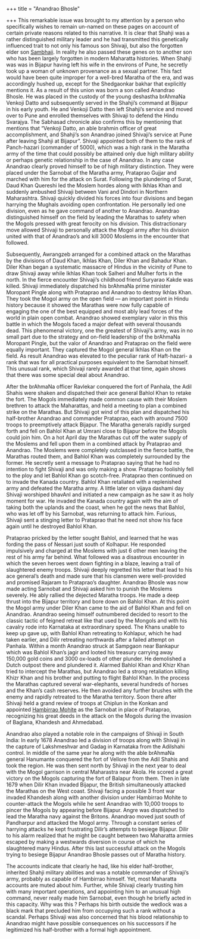 +++
title = "Anandrao Bhosle"

+++
This remarkable issue was brought to my attention by a person who
specifically wishes to remain un-named on these pages on account of
certain private reasons related to this narrative. It is clear that
Shahji was a rather distinguished military leader and he had transmitted
this genetically influenced trait to not only his famous son Shivaji,
but also the forgotten elder son
[Sambhaji](http://manollasa.blogspot.com/2006/07/some-notes-on-shahji-and-sambhaji.html).
In reality he also passed these genes on to another son who has been
largely forgotten in modern Maharatta histories. When Shahji was was in
Bijapur having left his wife in the environs of Pune, he secretly took
up a woman of unknown provenance as a sexual partner. This fact would
have been quite improper for a well-bred Maratha of the era, and was
accordingly hushed up, except for the Shedgaonkar bakhar that explicitly
mentions it. As a result of this union was born a son called Anandrao
Bhosle. He was placed in the custody of the young deshastha brAhmaNa
Venkoji Datto and subsequently served in the Shahji’s command at Bijapur
in his early youth. He and Venkoji Datto then left Shahji’s service and
moved over to Pune and enrolled themselves with Shivaji to defend the
Hindu Svarajya. The Sabhasad chronicle also confirms this by mentioning
that mentions that “Venkoji Datto, an able brahmin officer of great
accomplishment, and Shahji’s son Anandrao joined Shivaji’s service at
Pune after leaving Shahji at Bijapur”. Shivaji appointed both of them to
the rank of Panch-hazari (commander of 5000), which was a high rank in
the Maratha army of the time that could possibly be attained only due
high military ability or perhaps genetic relationship in the case of
Anandrao. In any case Anandrao clearly proved himself to be of high
military distinction. They were placed under the Sarnobat of the Maratha
army, Prataprao Gujjar and marched with him for the attack on Surat.
Following the plundering of Surat, Daud Khan Quereshi led the Moslem
hordes along with Ikhlas Khan and suddenly ambushed Shivaji between Vani
and Dindori in Northern Maharashtra. Shivaji quickly divided his forces
into four divisions and began harrying the Mughals avoiding open
confrontation. He personally led one division, even as he gave command
of another to Anandrao. Anandrao distinguished himself on the field by
leading the Marathas to safety when the Mogols pressed with great
ferocity on his division. This distractionary move allowed Shivaji to
personally attack the Mogol army after his division united with that of
Anandrao’s and kill 3000 Moslems in the encounter that followed.

Subsequently, Awrangzeb arranged for a combined attack on the Marathas
by the divisions of Daud Khan, Ikhlas Khan, Diler Khan and Bahadur Khan.
Diler Khan began a systematic massacre of Hindus in the vicinity of Pune
to draw Shivaji away while Ikhlas Khan took Salheri and Mulher forts in
the north. In the fierce encounter Shivaji’s childhood friend Suryarao
Kakde was killed. Shivaji immediately dispatched his brAhmaNa prime
minister Moropant Pingle along with Prataprao and Anandrao to destroy
Ikhlas Khan. They took the Mogol army on the open field — an important
point in Hindu history because it showed the Marathas were now fully
capable of engaging the one of the best equipped and most ably lead
forces of the world in plain open combat. Anandrao showed exemplary
valor in this this battle in which the Mogols faced a major defeat with
several thousands dead. This phenomenal victory, one the greatest of
Shivaji’s army, was in no small part due to the strategy and on-field
leadership of the brAhmaNa Moropant Pingle, but the valor of Anandrao
and Prataprao on the field were equally important. They captured the
Mogol general Ikhlas Khan on the field. As result Anandrao was elevated
to the peculiar rank of Haft-hazari- a rank that was for all practical
purposes equivalent to the Sarnobat himself. This unusual rank, which
Shivaji rarely awarded at that time, again shows that there was some
special deal about Anandrao.

After the brAhmaNa officer Ravlekar conquered the fort of Panhala, the
Adil Shahis were shaken and dispatched their ace general Bahlol Khan to
retake the fort. The Mogols immediately made common cause with their
Moslem brethren to attack the Maharattas, and held a meeting to plan a
combined strike on the Marathas. But Shivaji got wind of this plan and
dispatched his half-brother Anandrao and commander Prataprao, each with
around 7500 troops to preemptively attack Bijapur. The Maratha generals
rapidly surged forth and fell on Bahlol Khan at Umrani close to Bijapur
before the Mogols could join him. On a hot April day the Marathas
cut off the water supply of the Moslems and fell upon them in a
combined attack by Prataprao and Anandrao. The Moslems were completely
outclassed in the fierce battle, the Marathas routed them, and Bahlol
Khan was completely surrounded by the former. He secretly sent a message
to Prataprao saying that he had no intention to fight Shivaji and was
only making a show. Prataprao foolishly fell to the ploy and let Bahlol
Khan go scotch-free. Prataprao then continued on to invade the Kanada
country. Bahlol Khan retaliated with a replenished army and defeated the
Maratha army. A little later on vijaya dashami day Shivaji worshiped
bhavAnI and initiated a new campaign as he saw it as holy moment for
war. He invaded the Kanada country again with the aim of taking both the
uplands and the coast, when he got the news that Bahlol, who was let off
by his Sarnobat, was returning to attack him. Furious, Shivaji sent a
stinging letter to Prataprao that he need not show his face again until
he destroyed Bahlol Khan.

Prataprao pricked by the letter sought Bahlol, and learned that he was
fording the pass of Nessari just south of Kolhapur. He responded
impulsively and charged at the Moslems with just 6 other men leaving the
rest of his army far behind. What followed was a disastrous encounter in
which the seven heroes went down fighting in a blaze, leaving a trail of
slaughtered enemy troops. Shivaji deeply regretted his letter that lead
to his ace general’s death and made sure that his clansmen were
well-provided and promised Rajaram to Prataprao’s daughter. Anandrao
Bhosle was now made acting Sarnobat and Shivaji asked him to punish the
Moslems severely. He ably rallied the dejected Maratha troops. He made a
deep thrust into the Bijapur territory and bore down on Bahlol Khan. At
this point the Mogol army under Diler Khan came to the aid of Bahlol
Khan and fell on Anandrao. Anandrao seeing himself outnumbered decided
to resort to the classic tactic of feigned retreat like that used by the
Mongols and with his cavalry rode into Karnataka at extraordinary speed.
The Khans unable to keep up gave up, with Bahlol Khan retreating to
Kohlapur, which he had taken earlier, and Dilir retreating northwards
after a failed attempt on Panhala. Within a month Anandrao struck at
Sampgaon near Bankapur which was Bahlol Khan’s jagir and looted his
treasury carrying away 150,000 gold coins and 3000 ox-loads of other
plunder. He demolished a Dutch outpost there and plundered it. Alarmed
Bahlol Khan and Khizr Khan tried to intercept the Marathas, but Anandrao
led a strong retaliation killing Khizr Khan and his brother and putting
to flight Bahlol Khan. In the process the Marathas captured several
war-elephants, several hundreds of horses and the Khan’s cash reserves.
He then avoided any further brushes with the enemy and rapidly retreated
to the Maratha territory. Soon there after Shivaji held a grand review
of troops at Chiplun in the Konkan and appointed [Hambirrao
Mohite](http://manollasa.blogspot.com/2004/06/death-of-hambirrao.html)
as the Sarnobat in place of Prataprao, recognizing his great deeds in
the attack on the Mogols during the invasion of Baglana, Khandesh and
Ahmedabad.

Anandrao also played a notable role in the campaigns of Shivaji in South
India: In early 1678 Anandrao led a division of troops along with
Shivaji in the capture of Lakshmeshvar and Gadag in Karnataka from the
Adilshahi control. In middle of the same year he along with the able
brAhmaNa general Hanumante conquered the fort of Vellore from the Adil
Shahis and took the region. He was then sent north by Shivaji in the
next year to deal with the Mogol garrison in central Maharastra near
Akola. He scored a great victory on the Mogols capturing the fort of
Balapur from them. Then in late 1679 when Dilir Khan invaded Bijapur,
the British simultaneously attacked the Marathas on the West coast.
Shivaji facing a possible 3 front war invaded Khandesh along with
another division under Hambirrao Mohite to counter-attack the Mogols
while he sent Anandrao with 10,000 troops to pincer the Mogols by
appearing before Bijapur. Angre was dispatched to lead the Maratha navy
against the Britons. Anandrao moved just south of Pandharpur and
attacked the Mogol army. Through a constant series of harrying attacks
he kept frustrating Dilir’s attempts to besiege Bijapur. Dilir to his
alarm realized that he might be caught between two Maharatta armies
escaped by making a westwards diversion in course of which he
slaughtered many Hindus. After this last successful attack on the Mogols
trying to besiege Bijapur Anandrao Bhosle passes out of Maratha history.

The accounts indicate that clearly he had, like his elder half-brother,
inherited Shahji military abilities and was a notable commander of
Shivaji’s army, probably as capable of Hambirrao himself. Yet, most
Maharatta accounts are muted about him. Further, while Shivaji clearly
trusting him with many important operations, and appointing him to an
unusual high command, never really made him Sarnobat, even though he
briefly acted in this capacity. Why was this ? Perhaps his birth outside
the wedlock was a black mark that precluded him from occupying such a
rank without a scandal. Perhaps Shivaji was also concerned that his
blood relationship to Anandrao might have possible consequences on his
successors if he legitimized his half-brother with a formal high
appointment.
